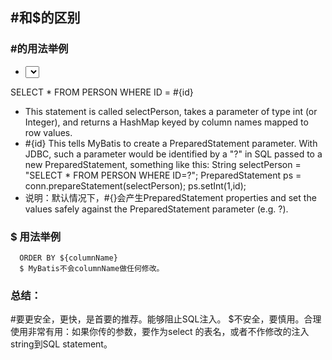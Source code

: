 ## #和$的区别
### #的用法举例
 * <select id="selectPerson" parameterType="int" resultType="hashmap">
  SELECT * FROM PERSON WHERE ID = #{id}
 </select>
 
 * This statement is called selectPerson, takes a parameter of type int (or Integer), and returns a HashMap keyed by column names mapped to row values.
 * #{id} This tells MyBatis to create a PreparedStatement parameter. With JDBC, such a parameter would be identified by a "?" in SQL passed to a new PreparedStatement, something like this:
    String selectPerson = "SELECT * FROM PERSON WHERE ID=?";
    PreparedStatement ps = conn.prepareStatement(selectPerson);
    ps.setInt(1,id);
  * 说明：默认情况下，#{}会产生PreparedStatement properties and set the values safely against the PreparedStatement parameter (e.g. ?).
  
### $ 用法举例
      ORDER BY ${columnName}
      $ MyBatis不会columnName做任何修改。 
      
      
### 总结：
  #要更安全，更快，是首要的推荐。能够阻止SQL注入。
  $不安全，要慎用。合理使用非常有用：如果你传的参数，要作为select 的表名，或者不作修改的注入string到SQL statement。
